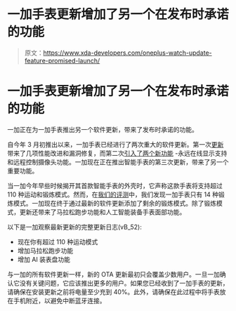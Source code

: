 # 一加手表更新增加了另一个在发布时承诺的功能

> 原文：<https://www.xda-developers.com/oneplus-watch-update-feature-promised-launch/>

# 一加手表更新增加了另一个在发布时承诺的功能

一加正在为一加手表推出另一个软件更新，带来了发布时承诺的功能。

自今年 3 月初推出以来，一加手表已经进行了两次重大的软件更新。第一次[更新](https://www.xda-developers.com/oneplus-watch-first-update-details/)带来了几项性能改进和漏洞修复，而第二次[引入了两个新功能](https://www.xda-developers.com/oneplus-watch-update-two-new-features/) -永远在线显示支持和远程控制摄像头功能。一加现在正在推出智能手表的第三次更新，带来了另一个重要功能。

当一加今年早些时候揭开其首款智能手表的外壳时，它声称这款手表将支持超过 110 种运动和锻炼模式。然而，在[我们的评测](https://www.xda-developers.com/oneplus-watch-review/)中，我们发现一加手表只有 14 种锻炼模式。一加现在终于通过最新的软件更新添加了剩余的锻炼模式。除了锻炼模式，更新还带来了马拉松跑步功能和人工智能装备手表面部功能。

以下是一加观察最新更新的完整更新日志(vB_52):

*   现在你有超过 110 种运动模式
*   增加马拉松跑步功能
*   增加 AI 装表盘功能

与一加的所有软件更新一样，新的 OTA 更新最初只会覆盖少数用户。一旦一加确认它没有关键问题，它应该推出更多的用户。如果您已经收到了一加手表的更新，请确保在安装更新之前将电量至少充到 40%。此外，请确保在此过程中将手表放在手机附近，以避免中断蓝牙连接。